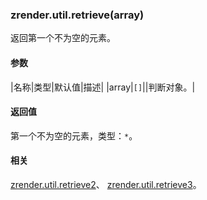 ---
---

### zrender.util.retrieve(array)

返回第一个不为空的元素。

#### 参数

|名称|类型|默认值|描述|
|array|`[]`||判断对象。|

#### 返回值

第一个不为空的元素，类型：`*`。

#### 相关

[zrender.util.retrieve2](#zrenderutilretrieve2val1-val2)、 [zrender.util.retrieve3](#zrenderutilretrieve3val1-val2-val3)。
